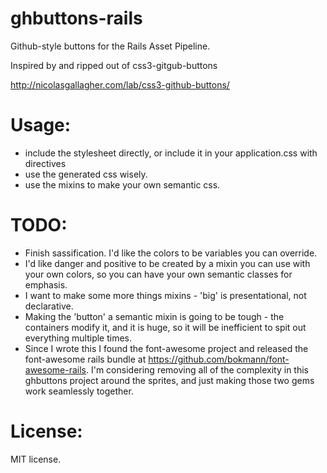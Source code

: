 # ghbuttons-rails

Github-style buttons for the Rails Asset Pipeline.

Inspired by and ripped out of css3-gitgub-buttons

http://nicolasgallagher.com/lab/css3-github-buttons/

# Usage:

 - include the stylesheet directly, or include it in your application.css with directives
 - use the generated css wisely.
 - use the mixins to make your own semantic css.

# TODO:

 - Finish sassification.  I'd like the colors to be variables you can override.
 - I'd like danger and positive to be created by a mixin you can use with your own
   colors, so you can have your own semantic classes for emphasis.
 - I want to make some more things mixins - 'big' is presentational, not declarative.
 - Making the 'button' a semantic mixin is going to be tough - the containers modify it,
   and it is huge, so it will be inefficient to spit out everything multiple times.
 - Since I wrote this I found the font-awesome project and released the font-awesome
   rails bundle at https://github.com/bokmann/font-awesome-rails.
   I'm considering removing all of the complexity in this ghbuttons project around the
   sprites, and just making those two gems work seamlessly together.
   
# License:

MIT license.